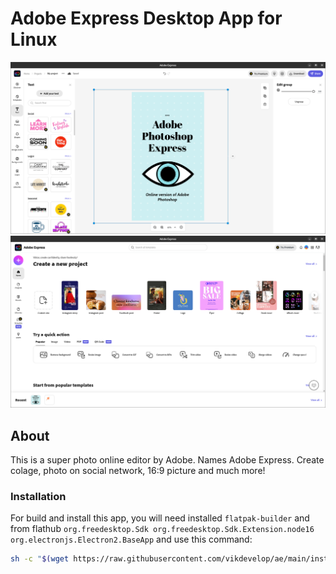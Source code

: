 # Adobe Express Desktop App for Linux
![Screnshot](https://github.com/vikdevelop/ae/blob/main/screenshots/ae1.png)
![Screnshot2](https://github.com/vikdevelop/ae/blob/main/screenshots/ae2.png)
## About
This is a super photo online editor by Adobe. Names Adobe Express. Create colage, photo on social network, 16:9 picture and much more!
### Installation
For build and install this app, you will need installed `flatpak-builder` and from flathub `org.freedesktop.Sdk org.freedesktop.Sdk.Extension.node16 org.electronjs.Electron2.BaseApp` and use this command:
```bash
sh -c "$(wget https://raw.githubusercontent.com/vikdevelop/ae/main/install.sh -0 -)"
```
